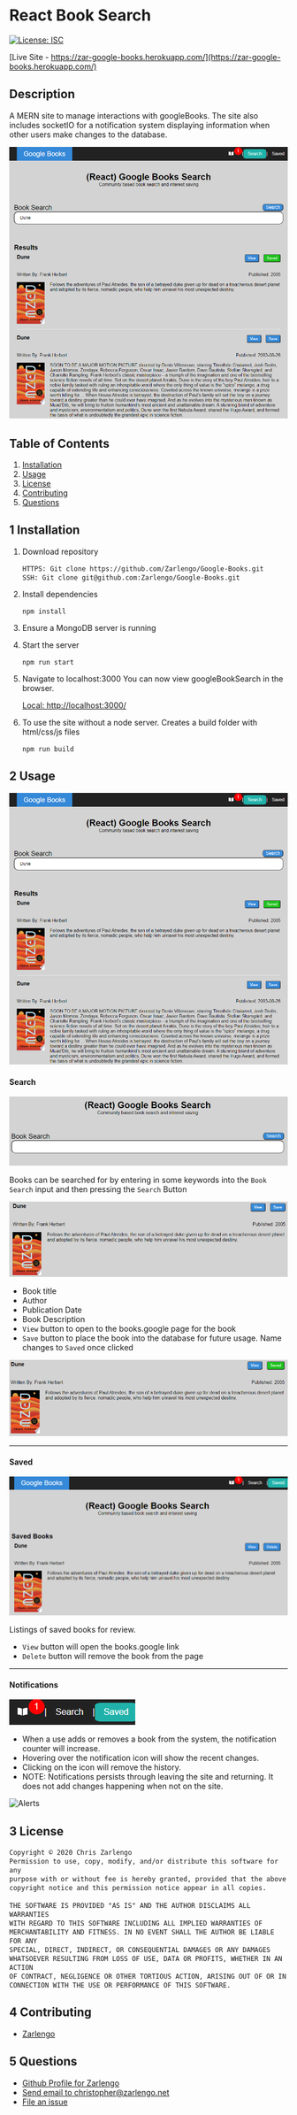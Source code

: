 # React Book Search
[![License: ISC](https://img.shields.io/badge/License-ISC-blue.svg)](https://opensource.org/licenses/ISC)

[Live Site - https://zar-google-books.herokuapp.com/](https://zar-google-books.herokuapp.com/)

## Description
A MERN site to manage interactions with googleBooks. The site also includes socketIO for a notification system displaying information when other users make changes to the database.

![Welcome](./images/Hero.jpg)

## Table of Contents

1. [Installation](#1-installation)
2. [Usage](#2-usage)
3. [License](#3-license)
4. [Contributing](#4-contributing)
6. [Questions](#5-questions)

## 1 Installation
1. Download repository
	```
	HTTPS: Git clone https://github.com/Zarlengo/Google-Books.git
    SSH: Git clone git@github.com:Zarlengo/Google-Books.git
	```

2. Install dependencies
	```
	npm install
	```

3. Ensure a MongoDB server is running

3. Start the server
    ```
    npm run start
    ```

4. Navigate to localhost:3000
    You can now view googleBookSearch in the browser.

    [Local:            http://localhost:3000/](http://localhost:3000)

5. To use the site without a node server. Creates a build folder with html/css/js files
    ```
    npm run build
    ```

## 2 Usage

![Welcome](./images/Hero.jpg)

#### Search

![Search](./images/Search.jpg)

Books can be searched for by entering in some keywords into the `Book Search` input and then pressing the `Search` Button

![Card](./images/Card.jpg)

* Book title
* Author
* Publication Date
* Book Description
* `View` button to open to the books.google page for the book
* `Save` button to place the book into the database for future usage. Name changes to `Saved` once clicked

![Card](./images/SavedCard.jpg)

***

#### Saved

![Saved](./images/Saved.jpg)

Listings of saved books for review.
* `View` button will open the books.google link
* `Delete` button will remove the book from the page

***

#### Notifications

![Notifications](./images/Notifications.jpg)

* When a use adds or removes a book from the system, the notification counter will increase.
* Hovering over the notification icon will show the recent changes.
* Clicking on the icon will remove the history.
* NOTE: Notifications persists through leaving the site and returning. It does not add changes happening when not on the site.

![Alerts](./images/Alerts.gif)


## 3 License
    Copyright © 2020 Chris Zarlengo
    Permission to use, copy, modify, and/or distribute this software for any
    purpose with or without fee is hereby granted, provided that the above
    copyright notice and this permission notice appear in all copies.

    THE SOFTWARE IS PROVIDED "AS IS" AND THE AUTHOR DISCLAIMS ALL WARRANTIES
    WITH REGARD TO THIS SOFTWARE INCLUDING ALL IMPLIED WARRANTIES OF
    MERCHANTABILITY AND FITNESS. IN NO EVENT SHALL THE AUTHOR BE LIABLE FOR ANY
    SPECIAL, DIRECT, INDIRECT, OR CONSEQUENTIAL DAMAGES OR ANY DAMAGES
    WHATSOEVER RESULTING FROM LOSS OF USE, DATA OR PROFITS, WHETHER IN AN ACTION
    OF CONTRACT, NEGLIGENCE OR OTHER TORTIOUS ACTION, ARISING OUT OF OR IN
    CONNECTION WITH THE USE OR PERFORMANCE OF THIS SOFTWARE.

## 4 Contributing
* [Zarlengo](https://github.com/Zarlengo)

## 5 Questions
* [Github Profile for Zarlengo](https://github.com/Zarlengo)
* [Send email to christopher@zarlengo.net](mailto:christopher@zarlengo.net)
* [File an issue](https://zar-google-books.herokuapp.com/issues)
